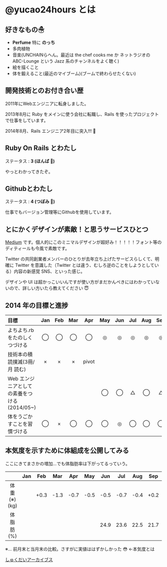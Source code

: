 # @yucao24hours とは
## 好きなもの☃
* **Perfume** 特に **のっち**
* 多肉植物
* 音楽(UNCHAINらへん。最近は the chef cooks me か ネットラジオの ABC-Lounge という Jazz 系のチャンネルをよく聴く)
* 絵を描くこと
* 体を鍛えること(最近のマイブーム)(ブームで終わらせたくない)

## 開発技術とのお付き合い歴
2011年にWebエンジニアに転身しました。

2013年8月に Ruby をメインに使う会社に転職し、Rails を使ったプロジェクトで仕事をしています。

2014年8月、Rails エンジニア2年目に突入!!! :tada:

## Ruby On Rails とわたし
ステータス : **3 (ほんば :herb:)**

やっとわかってきたぞ。

## Githubとわたし
ステータス : **4 (つぼみ :tulip:)**

仕事でもバージョン管理等にGithubを使用しています。

## とにかくデザインが素敵！と思うサービスひとつ
[Medium](https://medium.com/) です。個人的にこのミニマルデザインが超好み！！！！！フォント等のディティールも今風で素敵です。

Twitter の共同創業者メンバーのひとりが去年立ち上げたサービスらしくて、明確に Twitter を意識した（Twitter とは違う、むしろ逆のことをしようとしている）内容の新感覚 SNS、といった感じ。

デザインや UI は超かっこいいんですが使い方がまだかんぺきにはわかっていないので、詳しい方いたら教えてください :innocent:

## 2014 年の目標と進捗
|            目標           | Jan | Feb | Mar | Apr | May | Jun | Jul | Aug | Sep | Oct | Nov | Dec |
|:-------------------------|:---:|:---:|:---:|:---:|:---:|:---:|:---:|:---:|:---:|:---:|:---:|:---:|
|よちよち.rb をたのしくつづける |  ◯  |  ◯  |  ◯  |  ◯  |  ◎  |  ◎  | ◎  |  ◎  |  ◎  ||||
|技術本の積読撲滅(3冊/月 読む) |  ×  |  ×  |  ×  |pivot|||||||||
|Web エンジニアとしての素養をつける(2014/05~)| | | | |  ◯  |  ◯  | △  | ◯  |  △  ||
|体をうごかすことを習慣づける   |  ◯  |  ×  |  ◯  |  ◯  |  ◯  |  ◎  | ◯  | ◯  |  ◯  ||

## 本気度を示すために体組成を公開してみる
ここにきてまさかの増加…でも体脂肪率は下がってるっていう。

|           | Jan | Feb | Mar | Apr | May | Jun | Jul | Aug | Sep | Oct | Nov | Dec |
|:---------:|:---:|:---:|:---:|:---:|:---:|:---:|:---:|:---:|:---:|:---:|:---:|:---:|
| 体重(※)(kg) ||+0.3|-1.3|-0.7|-0.5|-0.5|-0.7|-0.4|+0.2|
| 体脂肪(%)   ||||||24.9|23.6|22.5|21.7|

※… 前月末と当月末の比較。さすがに実値ははずかしかった :flushed: ←本気度とは


[しゅくだいアーカイブス](https://gist.github.com/yucato/9353b1a818a1c94d71ff)
